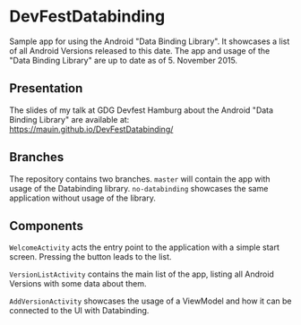 # DevFestDatabinding

Sample app for using the Android "Data Binding Library". It showcases a list of all Android Versions released to this date.
The app and usage of the "Data Binding Library" are up to date as of 5. November 2015.

## Presentation

The slides of my talk at GDG Devfest Hamburg about the Android "Data Binding Library" are available at:
https://mauin.github.io/DevFestDatabinding/

## Branches

The repository contains two branches.
`master` will contain the app with usage of the Databinding library.
`no-databinding` showcases the same application without usage of the library.

## Components

`WelcomeActivity` acts the entry point to the application with a simple start screen. Pressing the button leads to the list.

`VersionListActivity` contains the main list of the app, listing all Android Versions with some data about them.

`AddVersionActivity` showcases the usage of a ViewModel and how it can be connected to the UI with Databinding.
